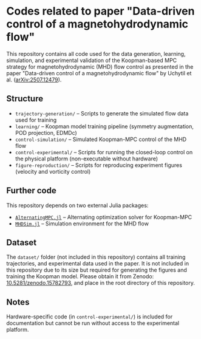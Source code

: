 # Codes related to paper "Data-driven control of a magnetohydrodynamic flow"

This repository contains all code used for the data generation, learning, simulation, and experimental validation of the Koopman-based MPC strategy for magnetohydrodynamic (MHD) flow control as presented in the paper "Data-driven control of a magnetohydrodynamic flow" by Uchytil et al. ([arXiv:2507.12479](https://arxiv.org/abs/2507.12479)).

## Structure

- `trajectory-generation/` – Scripts to generate the simulated flow data used for training
- `learning/` – Koopman model training pipeline (symmetry augmentation, POD projection, EDMDc)
- `control-simulation/` – Simulated Koopman-MPC control of the MHD flow
- `control-experimental/` – Scripts for running the closed-loop control on the physical platform (non-executable without hardware)
- `figure-reproduction/` – Scripts for reproducing experiment figures (velocity and vorticity control)


## Further code
This repository depends on two external Julia packages:
- [`AlternatingMPC.jl`](https://github.com/aa4cc/AlternatingMPC.jl) – Alternating optimization solver for Koopman-MPC
- [`MHDSim.jl`](https://github.com/aa4cc/MHDSim.jl) – Simulation environment for the MHD flow


## Dataset
The `dataset/` folder (not included in this repository) contains all training trajectories, and experimental data used in the paper. It is not included in this repository due to its size but required for generating the figures and training the Koopman model. Please obtain it from Zenodo: [10.5281/zenodo.15782793](https://doi.org/10.5281/zenodo.16950576), and place in the root directory of this repository.


## Notes
Hardware-specific code (in `control-experimental/`) is included for documentation but cannot be run without access to the experimental platform.
